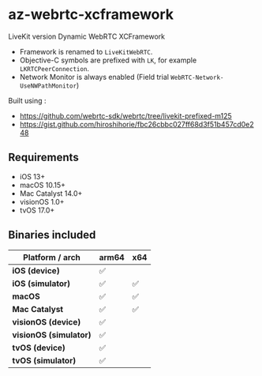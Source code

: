 # az-webrtc-xcframework

LiveKit version Dynamic WebRTC XCFramework

* Framework is renamed to `LiveKitWebRTC`.
* Objective-C symbols are prefixed with `LK`, for example `LKRTCPeerConnection`.
* Network Monitor is always enabled (Field trial `WebRTC-Network-UseNWPathMonitor`)

Built using :
* https://github.com/webrtc-sdk/webrtc/tree/livekit-prefixed-m125
* https://gist.github.com/hiroshihorie/fbc26cbbc027ff68d3f51b457cd0e248

## Requirements
* iOS 13+
* macOS 10.15+
* Mac Catalyst 14.0+
* visionOS 1.0+
* tvOS 17.0+

## Binaries included
| **Platform / arch**      | arm64  |   x64   |
|--------------------------|--------|---------|
| **iOS (device)**         |   ✅   |         |
| **iOS (simulator)**      |   ✅   |    ✅   |
| **macOS**                |   ✅   |    ✅   |
| **Mac Catalyst**         |   ✅   |    ✅   | 
| **visionOS (device)**    |   ✅   |     　   | 
| **visionOS (simulator)** |   ✅   |         | 
| **tvOS (device)**        |   ✅   |     　   | 
| **tvOS (simulator)**     |   ✅   |         | 
